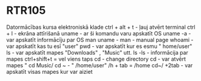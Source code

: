 # RTR105
Datormācības kursa elektroniskā klade
ctrl + alt + t - ļauj atvērt terminal
ctrl + l - ekrāna attīrišanā
uname - ar ši komandu varu apskatīt OS
uname -a - var apskatīt informācīju par OS
man uname -
man - manual page
whoami - var apskatīt kas tu esī "user"
pwd - var apskatīt kur es esmu " home/user"
ls - var apskatīt mapes "Downloads" , "Music" utt.
ls -ls - informācija par mapes
ctrl+shift+t = vel viens taps
cd - change directory
cd - var atvērt mapes " cd Music/
cd ~ - " /home/user"
/h + tab = /home
cd~/ +2tab - var apskatīt visas mapes kur var aiziet
